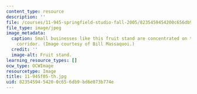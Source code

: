 ```yaml
---
content_type: resource
description: ''
file: /courses/11-945-springfield-studio-fall-2005/8235459454200c656db9bd6e073b774e_11-945f05-th.jpg
file_type: image/jpeg
image_metadata:
  caption: Small businesses like this fruit stand are concentrated on the Main Street
    corridor. (Image courtesy of Bill Massaquoi.)
  credit: ''
  image-alt: Fruit stand.
learning_resource_types: []
ocw_type: OCWImage
resourcetype: Image
title: 11-945f05-th.jpg
uid: 82354594-5420-0c65-6db9-bd6e073b774e
---
```

